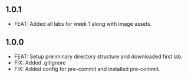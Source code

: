 ## 1.0.1
* FEAT: Added all labs for week 1 along with image assets.

## 1.0.0
* FEAT: Setup preliminary directory structure and downloaded first lab.
* FIX: Added .gitignore
* FIX: Added config for pre-commit and installed pre-commit.